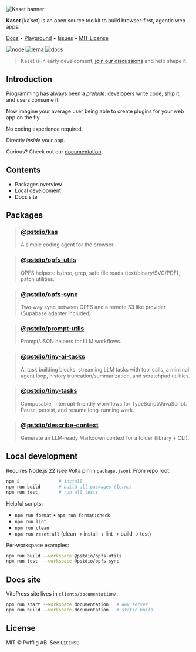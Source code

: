 ![Kaset banner](https://pufflyai.github.io/kaset/images/kaset.png)

**Kaset** [kaˈset] is an open source toolkit to build browser-first, agentic web apps.

[Docs](https://pufflyai.github.io/kaset/) • [Playground](https://kaset.dev) • [Issues](https://github.com/pufflyai/kaset/issues) • [MIT License](https://github.com/pufflyai/kaset/blob/main/LICENSE)

![node](https://img.shields.io/badge/node-22.x-3C873A?logo=node.js&logoColor=white)
![lerna](https://img.shields.io/badge/monorepo-lerna-9333EA)
![docs](https://img.shields.io/badge/docs-vitepress-2ea043)

> Kaset is in early development, [join our discussions](https://github.com/pufflyai/kaset/discussions) and help shape it.

## Introduction

Programming has always been a _prelude_: developers write code, ship it, and users consume it.

Now imagine your average user being able to create plugins for your web app on the fly.

No coding experience required.

Directly _inside_ your app.

Curious? Check out our [documentation](https://pufflyai.github.io/kaset/).

## Contents

- Packages overview
- Local development
- Docs site

## Packages

> ### [@pstdio/kas](https://pufflyai.github.io/kaset/packages/kas)
>
> A simple coding agent for the browser.

> ### [@pstdio/opfs-utils](https://pufflyai.github.io/kaset/packages/opfs-utils)
>
> OPFS helpers: ls/tree, grep, safe file reads (text/binary/SVG/PDF), patch utilities.

> ### [@pstdio/opfs-sync](https://pufflyai.github.io/kaset/packages/opfs-sync)
>
> Two‑way sync between OPFS and a remote S3 like provider (Supabase adapter included).

> ### [@pstdio/prompt-utils](https://pufflyai.github.io/kaset/packages/prompt-utils)
>
> Prompt/JSON helpers for LLM workflows.

> ### [@pstdio/tiny-ai-tasks](https://pufflyai.github.io/kaset/packages/tiny-ai-tasks)
>
> AI task building blocks: streaming LLM tasks with tool calls, a minimal agent loop, history truncation/summarization, and scratchpad utilities.

> ### [@pstdio/tiny-tasks](https://pufflyai.github.io/kaset/packages/tiny-tasks)
>
> Composable, interrupt-friendly workflows for TypeScript/JavaScript. Pause, persist, and resume long-running work.

> ### [@pstdio/describe-context](https://pufflyai.github.io/kaset/packages/describe)
>
> Generate an LLM‑ready Markdown context for a folder (library + CLI).

## Local development

Requires Node.js 22 (see Volta pin in `package.json`). From repo root:

```bash
npm i               # install
npm run build       # build all packages (lerna)
npm run test        # run all tests
```

Helpful scripts:

- `npm run format` • `npm run format:check`
- `npm run lint`
- `npm run clean`
- `npm run reset:all` (clean → install → lint → build → test)

Per‑workspace examples:

```bash
npm run build --workspace @pstdio/opfs-utils
npm run test  --workspace @pstdio/opfs-sync
```

## Docs site

VitePress site lives in `clients/documentation/`.

```bash
npm run start --workspace documentation   # dev server
npm run build --workspace documentation   # static build
```

## License

MIT © Pufflig AB. See `LICENSE`.
